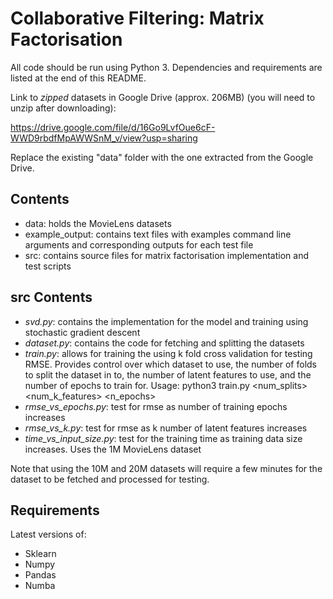# Collaborative Filtering: Matrix Factorisation

All code should be run using Python 3. Dependencies and requirements are listed at the end of this README.

Link to *zipped* datasets in Google Drive (approx. 206MB) (you will need to unzip after downloading):

https://drive.google.com/file/d/16Go9LvfOue6cF-WWD9rbdfMpAWWSnM_v/view?usp=sharing

Replace the existing "data" folder with the one extracted from the Google Drive.

## Contents

* data: holds the MovieLens datasets
* example_output: contains text files with examples command line arguments and corresponding outputs for each test file
* src: contains source files for matrix factorisation implementation and test scripts

## src Contents

* *svd.py*: contains the implementation for the model and training using stochastic gradient descent
* *dataset.py*: contains the code for fetching and splitting the datasets
* *train.py*: allows for training the using k fold cross validation for testing RMSE. Provides control over which dataset to use, the number of folds to split the dataset in to, the number of latent features to use, and the number of epochs to train for. Usage: python3 train.py <dataset> <num_splits> <num_k_features> <n_epochs>
* *rmse_vs_epochs.py*: test for rmse as number of training epochs increases
* *rmse_vs_k.py*: test for rmse as k number of latent features increases
* *time_vs_input_size.py*: test for the training time as training data size increases. Uses the 1M MovieLens dataset

Note that using the 10M and 20M datasets will require a few minutes for the dataset to be fetched and processed for testing.

## Requirements

Latest versions of:
* Sklearn
* Numpy
* Pandas
* Numba
